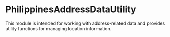 # PhilippinesAddressDataUtility
This module is intended for working with address-related data and provides utility functions for managing location information.
